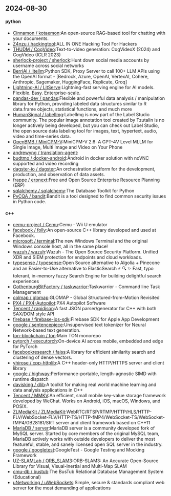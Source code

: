## 2024-08-30

#### python
* [Cinnamon / kotaemon](https://github.com/Cinnamon/kotaemon):An open-source RAG-based tool for chatting with your documents.
* [Z4nzu / hackingtool](https://github.com/Z4nzu/hackingtool):ALL IN ONE Hacking Tool For Hackers
* [THUDM / CogVideo](https://github.com/THUDM/CogVideo):Text-to-video generation: CogVideoX (2024) and CogVideo (ICLR 2023)
* [sherlock-project / sherlock](https://github.com/sherlock-project/sherlock):Hunt down social media accounts by username across social networks
* [BerriAI / litellm](https://github.com/BerriAI/litellm):Python SDK, Proxy Server to call 100+ LLM APIs using the OpenAI format - [Bedrock, Azure, OpenAI, VertexAI, Cohere, Anthropic, Sagemaker, HuggingFace, Replicate, Groq]
* [Lightning-AI / LitServe](https://github.com/Lightning-AI/LitServe):Lightning-fast serving engine for AI models. Flexible. Easy. Enterprise-scale.
* [pandas-dev / pandas](https://github.com/pandas-dev/pandas):Flexible and powerful data analysis / manipulation library for Python, providing labeled data structures similar to R data.frame objects, statistical functions, and much more
* [HumanSignal / labelImg](https://github.com/HumanSignal/labelImg):LabelImg is now part of the Label Studio community. The popular image annotation tool created by Tzutalin is no longer actively being developed, but you can check out Label Studio, the open source data labeling tool for images, text, hypertext, audio, video and time-series data.
* [OpenBMB / MiniCPM-V](https://github.com/OpenBMB/MiniCPM-V):MiniCPM-V 2.6: A GPT-4V Level MLLM for Single Image, Multi Image and Video on Your Phone
* [andrewyng / translation-agent](https://github.com/andrewyng/translation-agent):
* [budtmo / docker-android](https://github.com/budtmo/docker-android):Android in docker solution with noVNC supported and video recording
* [dagster-io / dagster](https://github.com/dagster-io/dagster):An orchestration platform for the development, production, and observation of data assets.
* [frappe / erpnext](https://github.com/frappe/erpnext):Free and Open Source Enterprise Resource Planning (ERP)
* [sqlalchemy / sqlalchemy](https://github.com/sqlalchemy/sqlalchemy):The Database Toolkit for Python
* [PyCQA / bandit](https://github.com/PyCQA/bandit):Bandit is a tool designed to find common security issues in Python code.

#### c++
* [cemu-project / Cemu](https://github.com/cemu-project/Cemu):Cemu - Wii U emulator
* [facebook / folly](https://github.com/facebook/folly):An open-source C++ library developed and used at Facebook.
* [microsoft / terminal](https://github.com/microsoft/terminal):The new Windows Terminal and the original Windows console host, all in the same place!
* [wazuh / wazuh](https://github.com/wazuh/wazuh):Wazuh - The Open Source Security Platform. Unified XDR and SIEM protection for endpoints and cloud workloads.
* [typesense / typesense](https://github.com/typesense/typesense):Open Source alternative to Algolia + Pinecone and an Easier-to-Use alternative to ElasticSearch ⚡ 🔍 ✨ Fast, typo tolerant, in-memory fuzzy Search Engine for building delightful search experiences
* [GothenburgBitFactory / taskwarrior](https://github.com/GothenburgBitFactory/taskwarrior):Taskwarrior - Command line Task Management
* [colmap / glomap](https://github.com/colmap/glomap):GLOMAP - Global Structured-from-Motion Revisited
* [PX4 / PX4-Autopilot](https://github.com/PX4/PX4-Autopilot):PX4 Autopilot Software
* [Tencent / rapidjson](https://github.com/Tencent/rapidjson):A fast JSON parser/generator for C++ with both SAX/DOM style API
* [firebase / firebase-ios-sdk](https://github.com/firebase/firebase-ios-sdk):Firebase SDK for Apple App Development
* [google / sentencepiece](https://github.com/google/sentencepiece):Unsupervised text tokenizer for Neural Network-based text generation.
* [ton-blockchain / ton](https://github.com/ton-blockchain/ton):Main TON monorepo
* [pytorch / executorch](https://github.com/pytorch/executorch):On-device AI across mobile, embedded and edge for PyTorch
* [facebookresearch / faiss](https://github.com/facebookresearch/faiss):A library for efficient similarity search and clustering of dense vectors.
* [yhirose / cpp-httplib](https://github.com/yhirose/cpp-httplib):A C++ header-only HTTP/HTTPS server and client library
* [google / highway](https://github.com/google/highway):Performance-portable, length-agnostic SIMD with runtime dispatch
* [davisking / dlib](https://github.com/davisking/dlib):A toolkit for making real world machine learning and data analysis applications in C++
* [Tencent / MMKV](https://github.com/Tencent/MMKV):An efficient, small mobile key-value storage framework developed by WeChat. Works on Android, iOS, macOS, Windows, and POSIX.
* [ZLMediaKit / ZLMediaKit](https://github.com/ZLMediaKit/ZLMediaKit):WebRTC/RTSP/RTMP/HTTP/HLS/HTTP-FLV/WebSocket-FLV/HTTP-TS/HTTP-fMP4/WebSocket-TS/WebSocket-fMP4/GB28181/SRT server and client framework based on C++11
* [MariaDB / server](https://github.com/MariaDB/server):MariaDB server is a community developed fork of MySQL server. Started by core members of the original MySQL team, MariaDB actively works with outside developers to deliver the most featureful, stable, and sanely licensed open SQL server in the industry.
* [google / googletest](https://github.com/google/googletest):GoogleTest - Google Testing and Mocking Framework
* [UZ-SLAMLab / ORB_SLAM3](https://github.com/UZ-SLAMLab/ORB_SLAM3):ORB-SLAM3: An Accurate Open-Source Library for Visual, Visual-Inertial and Multi-Map SLAM
* [cmu-db / bustub](https://github.com/cmu-db/bustub):The BusTub Relational Database Management System (Educational)
* [uNetworking / uWebSockets](https://github.com/uNetworking/uWebSockets):Simple, secure & standards compliant web server for the most demanding of applications
